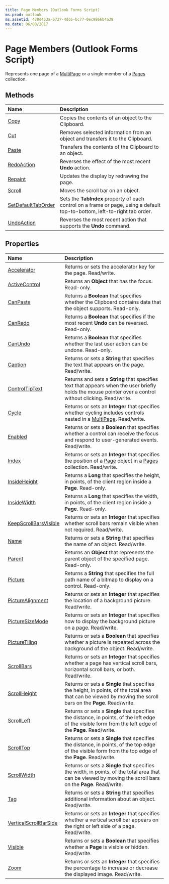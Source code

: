 ```yaml
---
title: Page Members (Outlook Forms Script)
ms.prod: outlook
ms.assetid: 430d453a-6727-4dc6-bc77-0ec9866b4a38
ms.date: 06/08/2017
---
```



# Page Members (Outlook Forms Script)

Represents one page of a  [MultiPage](multipage-object-outlook-forms-script.md) or a single member of a [Pages](pages-object-outlook-forms-script.md) collection.


## Methods



|**Name**|**Description**|
|:-----|:-----|
| [Copy](page-copy-method-outlook-forms-script.md)|Copies the contents of an object to the Clipboard.|
| [Cut](page-cut-method-outlook-forms-script.md)|Removes selected information from an object and transfers it to the Clipboard.|
| [Paste](page-paste-method-outlook-forms-script.md)|Transfers the contents of the Clipboard to an object.|
| [RedoAction](page-redoaction-method-outlook-forms-script.md)|Reverses the effect of the most recent **Undo** action.|
| [Repaint](page-repaint-method-outlook-forms-script.md)|Updates the display by redrawing the page.|
| [Scroll](page-scroll-method-outlook-forms-script.md)|Moves the scroll bar on an object.|
| [SetDefaultTabOrder](page-setdefaulttaborder-method-outlook-forms-script.md)|Sets the **TabIndex** property of each control on a frame or page, using a default top-to-bottom, left-to-right tab order.|
| [UndoAction](page-undoaction-method-outlook-forms-script.md)|Reverses the most recent action that supports the **Undo** command.|



## Properties



|**Name**|**Description**|
|:-----|:-----|
| [Accelerator](page-accelerator-property-outlook-forms-script.md)|Returns or sets the accelerator key for the page. Read/write.|
| [ActiveControl](page-activecontrol-property-outlook-forms-script.md)|Returns an **Object** that has the focus. Read-only.|
| [CanPaste](page-canpaste-property-outlook-forms-script.md)|Returns a **Boolean** that specifies whether the Clipboard contains data that the object supports. Read-only.|
| [CanRedo](page-canredo-property-outlook-forms-script.md)|Returns a **Boolean** that specifies if the most recent **Undo** can be reversed. Read-only.|
| [CanUndo](page-canundo-property-outlook-forms-script.md)|Returns a **Boolean** that specifies whether the last user action can be undone. Read-only.|
| [Caption](page-caption-property-outlook-forms-script.md)|Returns or sets a **String** that specifies the text that appears on the page. Read/write.|
| [ControlTipText](page-controltiptext-property-outlook-forms-script.md)|Returns and sets a **String** that specifies text that appears when the user briefly holds the mouse pointer over a control without clicking. Read/write.|
| [Cycle](page-cycle-property-outlook-forms-script.md)|Returns or sets an **Integer** that specifies whether cycling includes controls nested in a [MultiPage](multipage-object-outlook-forms-script.md). Read/write.|
| [Enabled](page-enabled-property-outlook-forms-script.md)|Returns or sets a **Boolean** that specifies whether a control can receive the focus and respond to user-generated events. Read/write.|
| [Index](page-index-property-outlook-forms-script.md)|Returns or sets an **Integer** that specifies the position of a [Page](page-object-outlook-forms-script.md) object in a [Pages](pages-object-outlook-forms-script.md) collection. Read/write.|
| [InsideHeight](page-insideheight-property-outlook-forms-script.md)|Returns a **Long** that specifies the height, in points, of the client region inside a **Page**. Read-only.|
| [InsideWidth](page-insidewidth-property-outlook-forms-script.md)|Returns a **Long** that specifies the width, in points, of the client region inside a **Page**. Read-only.|
| [KeepScrollBarsVisible](page-keepscrollbarsvisible-property-outlook-forms-script.md)|Returns or sets an **Integer** that specifies whether scroll bars remain visible when not required. Read/write.|
| [Name](page-name-property-outlook-forms-script.md)|Returns or sets a **String** that specifies the name of an object. Read/write.|
| [Parent](page-parent-property-outlook-forms-script.md)|Returns an **Object** that represents the parent object of the specified page. Read-only.|
| [Picture](page-picture-property-outlook-forms-script.md)|Returns a **String** that specifies the full path name of a bitmap to display on a control. Read-only.|
| [PictureAlignment](page-picturealignment-property-outlook-forms-script.md)|Returns or sets an **Integer** that specifies the location of a background picture. Read/write.|
| [PictureSizeMode](page-picturesizemode-property-outlook-forms-script.md)|Returns or sets an **Integer** that specifies how to display the background picture on a page. Read/write.|
| [PictureTiling](page-picturetiling-property-outlook-forms-script.md)|Returns or sets a **Boolean** that specifies whether a picture is repeated across the background of the object. Read/write.|
| [ScrollBars](page-scrollbars-property-outlook-forms-script.md)|Returns or sets an **Integer** that specifies whether a page has vertical scroll bars, horizontal scroll bars, or both. Read/write.|
| [ScrollHeight](page-scrollheight-property-outlook-forms-script.md)|Returns or sets a **Single** that specifies the height, in points, of the total area that can be viewed by moving the scroll bars on the **Page**. Read/write.|
| [ScrollLeft](page-scrollleft-property-outlook-forms-script.md)|Returns or sets a **Single** that specifies the distance, in points, of the left edge of the visible form from the left edge of the **Page**. Read/write.|
| [ScrollTop](page-scrolltop-property-outlook-forms-script.md)|Returns or sets a **Single** that specifies the distance, in points, of the top edge of the visible form from the top edge of the **Page**. Read/write.|
| [ScrollWidth](page-scrollwidth-property-outlook-forms-script.md)|Returns or sets a **Single** that specifies the width, in points, of the total area that can be viewed by moving the scroll bars on the **Page**. Read/write.|
| [Tag](page-tag-property-outlook-forms-script.md)|Returns or sets a **String** that specifies additional information about an object. Read/write.|
| [VerticalScrollBarSide](page-verticalscrollbarside-property-outlook-forms-script.md)|Returns or sets an **Integer** that specifies whether a vertical scroll bar appears on the right or left side of a page. Read/write.|
| [Visible](page-visible-property-outlook-forms-script.md)|Returns or sets a **Boolean** that specifies whether a **Page** is visible or hidden. Read/write.|
| [Zoom](page-zoom-property-outlook-forms-script.md)|Returns or sets an **Integer** that specifies the percentage to increase or decrease the displayed image. Read/write.|



